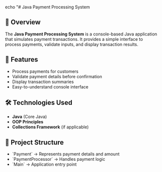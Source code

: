 echo "# Java Payment Processing System

## 📌 Overview
The **Java Payment Processing System** is a console-based Java application that simulates payment transactions.
It provides a simple interface to process payments, validate inputs, and display transaction results.

## 🚀 Features
- Process payments for customers
- Validate payment details before confirmation
- Display transaction summaries
- Easy-to-understand console interface

## 🛠️ Technologies Used
- **Java** (Core Java)
- **OOP Principles**
- **Collections Framework** (if applicable)

## 📂 Project Structure
- \`Payment\` → Represents payment details and amount
- \`PaymentProcessor\` → Handles payment logic
- \`Main\` → Application entry point

